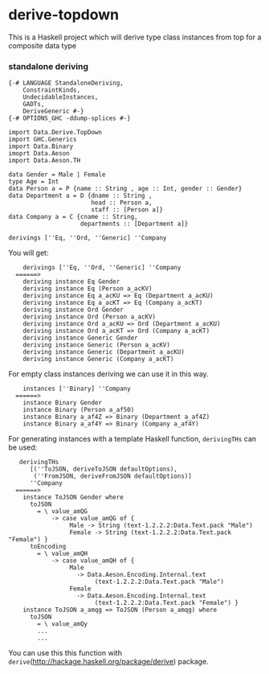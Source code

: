 # derive-topdown
This is a Haskell project which will derive type class instances from top for a composite data type
### standalone deriving

	{-# LANGUAGE StandaloneDeriving,
		ConstraintKinds,
		UndecidableInstances,
		GADTs,
		DeriveGeneric #-}
	{-# OPTIONS_GHC -ddump-splices #-}
	
	import Data.Derive.TopDown
	import GHC.Generics
	import Data.Binary
	imoprt Data.Aeson
	import Data.Aeson.TH

	data Gender = Male | Female
	type Age = Int
	data Person a = P {name :: String , age :: Int, gender :: Gender}
	data Department a = D {dname :: String , 
						   head :: Person a, 
						   staff :: [Person a]}
	data Company a = C {cname :: String, 
	                    departments :: [Department a]}
	
	derivings [''Eq, ''Ord, ''Generic] ''Company

You will get:

		derivings [''Eq, ''Ord, ''Generic] ''Company
	  ======>
	    deriving instance Eq Gender
	    deriving instance Eq (Person a_acKV)
	    deriving instance Eq a_acKU => Eq (Department a_acKU)
	    deriving instance Eq a_acKT => Eq (Company a_acKT)
	    deriving instance Ord Gender
	    deriving instance Ord (Person a_acKV)
	    deriving instance Ord a_acKU => Ord (Department a_acKU)
	    deriving instance Ord a_acKT => Ord (Company a_acKT)
	    deriving instance Generic Gender
	    deriving instance Generic (Person a_acKV)
	    deriving instance Generic (Department a_acKU)
	    deriving instance Generic (Company a_acKT)


For empty class instances deriving we can use it in this way.

	    instances [''Binary] ''Company
	  ======>
	    instance Binary Gender
	    instance Binary (Person a_af50)
	    instance Binary a_af4Z => Binary (Department a_af4Z)
	    instance Binary a_af4Y => Binary (Company a_af4Y)

For generating instances with a template Haskell function, `derivingTHs` can be used:
	
	   derivingTHs
	      [(''ToJSON, deriveToJSON defaultOptions),
	       (''FromJSON, deriveFromJSON defaultOptions)]
	      ''Company
	  ======>
	    instance ToJSON Gender where
	      toJSON
	        = \ value_amQG
	            -> case value_amQG of {
	                 Male -> String (text-1.2.2.2:Data.Text.pack "Male")
	                 Female -> String (text-1.2.2.2:Data.Text.pack "Female") }
	      toEncoding
	        = \ value_amQH
	            -> case value_amQH of {
	                 Male
	                   -> Data.Aeson.Encoding.Internal.text
	                        (text-1.2.2.2:Data.Text.pack "Male")
	                 Female
	                   -> Data.Aeson.Encoding.Internal.text
	                        (text-1.2.2.2:Data.Text.pack "Female") }
	    instance ToJSON a_amqg => ToJSON (Person a_amqg) where
	      toJSON
	        = \ value_amQy
	        ...
	        ...
		
You can use this this function with `derive`(http://hackage.haskell.org/package/derive) package.